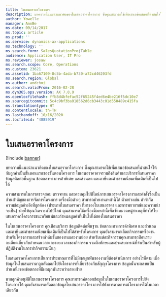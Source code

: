 ```yaml
---
title: ใบเสนอราคาโครงการ
description: บทความนี้แนะนำแนวคิดของใบเสนอราคาโครงการ ซึ่งคุณสามารถใช้เพื่อเสนอข้อเสนอที่น่าสนใจให้กับลูกค้าเป็นขั้นตอนแรกของขั้นตอนโครงการ ใบเสนอราคาอาจรวมถึงสินค้าและบริการที่เสนอราคา ข้อมูลติดต่อพื้นฐาน ข้อตกลงทางการค้าพิเศษ และส่วนลด และภาษีและค่าธรรมเนียมเพิ่มเติมที่เป็นไปได้
author: Yowelle
manager: AnnBe
ms.date: 09/14/2017
ms.topic: article
ms.prod: ''
ms.service: dynamics-ax-applications
ms.technology: ''
ms.search.form: SalesQuotationProjTable
audience: Application User, IT Pro
ms.reviewer: josaw
ms.search.scope: Core, Operations
ms.custom: 23621
ms.assetid: 1ba67109-8c5b-4ada-b730-a72cd46203fd
ms.search.region: Global
ms.author: andchoi
ms.search.validFrom: 2016-02-28
ms.dyn365.ops.version: AX 7.0.0
ms.openlocfilehash: ffb8d4bfefac52f65245f4ed6e4be216f5dc10e7
ms.sourcegitcommit: 5c4c9bf3ba018562d6cb3443c01d550489c415fa
ms.translationtype: HT
ms.contentlocale: th-TH
ms.lasthandoff: 10/16/2020
ms.locfileid: "4085919"
---
```

# <a name="project-quotations"></a>ใบเสนอราคาโครงการ

[!include [banner](../includes/banner.md)]

บทความนี้แนะนำแนวคิดของใบเสนอราคาโครงการ ซึ่งคุณสามารถใช้เพื่อเสนอข้อเสนอที่น่าสนใจให้กับลูกค้าเป็นขั้นตอนแรกของขั้นตอนโครงการ ใบเสนอราคาอาจรวมถึงสินค้าและบริการที่เสนอราคา ข้อมูลติดต่อพื้นฐาน ข้อตกลงทางการค้าพิเศษ และส่วนลด และภาษีและค่าธรรมเนียมเพิ่มเติมที่เป็นไปได้ 

ความสามารถในการตรวจสอบ ตรวจทาน และควบคุมไปป์ไลน์การเสนอราคาโครงการและคำสั่งซื้อเป็นส่วนสำคัญของการจัดการโครงการ เครื่องมือต่างๆ สามารถช่วยงานเหล่านี้ได้ ตัวอย่างเช่น คำจำกัดความข้อมูลอ้างอิงที่ถูกต้อง (ประเภทใบเสนอราคา ที่มาของใบเสนอราคา และการพยากรณ์และความน่าจะเป็น) ช่วยให้คุณวิเคราะห์ไปป์ไลน์ คุณสามารถใช้เครื่องมือเหล่านี้เพื่อจัดหมวดหมู่สาเหตุที่ทำให้ใบเสนอราคาโครงการชนะหรือแพ้และกำหนดมูลค่าที่เป็นไปได้ของใบเสนอราคา 

ในใบเสนอราคาโครงการ คุณป้อนบริการ ข้อมูลติดต่อพื้นฐาน ข้อตกลงทางการค้าพิเศษ และส่วนลด และภาษีและค่าธรรมเนียมเพิ่มเติมที่เป็นไปได้สำหรับโครงการ คุณยังสามารถเลือกกิจกรรมหรืองานสำหรับโครงการและสร้างลำดับชั้นของงานและงานย่อย สำหรับแต่ละกิจกรรมคุณสามารถป้อนรายละเอียดเกี่ยวกับกำหนดเวลาและระยะเวลาของกิจกรรม รวมถึงทักษะและประสบการณ์ที่จำเป็นสำหรับผู้ปฏิบัติงานในการทำกิจกรรมนั้นๆ 

ใบเสนอราคาโครงการเป็นการประมาณการที่ไม่มีผลผูกพันของงานที่ต้องดำเนินการ อย่างไรก็ตาม เมื่อข้อมูลในใบเสนอราคาถูกคัดลอกไปยังโครงการที่เกี่ยวข้องกับสัญญาโครงการ ข้อมูลนั้นจะกลายเป็นส่วนหนึ่งของข้อตกลงที่มีผลผูกพันระหว่างสองฝ่าย 

หากลูกค้าอนุมัติใบเสนอราคาโครงการ คุณสามารถคัดลอกข้อมูลในใบเสนอราคาโครงการไปยังโครงการได้ คุณยังสามารถคัดลอกข้อมูลใบเสนอราคาโครงการไปยังการคาดการณ์โครงการได้ในเวลาเดียวกัน



